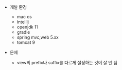 - 개발 환경
    - mac os
    - intellij 
    - openjdk 11
    - gradle
    - spring mvc,web 5.xx
    - tomcat 9
  
- 문제
  - view의 prefix나 suffix를 다르게 설정하는 것이 잘 안 됨